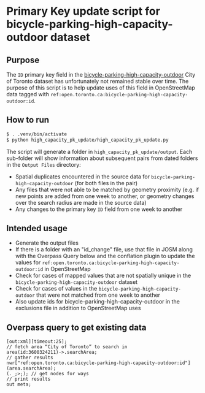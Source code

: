 # Primary Key update script for bicycle-parking-high-capacity-outdoor dataset

## Purpose

The `ID` primary key field in the [bicycle-parking-high-capacity-outdoor](https://open.toronto.ca/dataset/bicycle-parking-high-capacity-outdoor/) City of Toronto dataset has unfortunately not remained stable over time. The purpose of this script is to help update uses of this field in OpenStreetMap data tagged with `ref:open.toronto.ca:bicycle-parking-high-capacity-outdoor:id`.

## How to run

```bash
$ . .venv/bin/activate
$ python high_capacity_pk_update/high_capacity_pk_update.py
```

The script will generate a folder in `high_capacity_pk_update/output`. Each sub-folder will show information about subsequent pairs from dated folders in the `Output Files` directory:

- Spatial duplicates encountered in the source data for `bicycle-parking-high-capacity-outdoor` (for both files in the pair)
- Any files that were not able to be matched by geometry proximity (e.g. if new points are added from one week to another, or geometry changes over the search radius are made in the source data)
- Any changes to the primary key `ID` field from one week to another

## Intended usage

- Generate the output files
- If there is a folder with an "id_change" file, use that file in JOSM along with the Overpass Query below and the conflation plugin to update the values for `ref:open.toronto.ca:bicycle-parking-high-capacity-outdoor:id` in OpenStreetMap
- Check for cases of mapped values that are not spatially unique in the `bicycle-parking-high-capacity-outdoor` dataset
- Check for cases of values in the `bicycle-parking-high-capacity-outdoor` that were not matched from one week to another
- Also update ids for bicycle-parking-high-capacity-outdoor in the exclusions file in addition to OpenStreetMap uses

## Overpass query to get existing data

```
[out:xml][timeout:25];
// fetch area “City of Toronto” to search in
area(id:3600324211)->.searchArea;
// gather results
nwr["ref:open.toronto.ca:bicycle-parking-high-capacity-outdoor:id"](area.searchArea);
(._;>;); // get nodes for ways
// print results
out meta;
```

